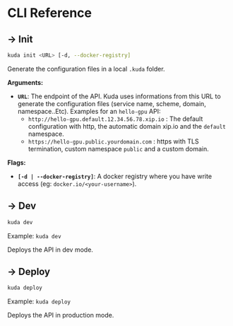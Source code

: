 # CLI Reference

## → Init

```bash
kuda init <URL> [-d, --docker-registry]
```

Generate the configuration files in a local `.kuda` folder.

**Arguments:**
- **`URL`**: The endpoint of the API.
  Kuda uses informations from this URL to generate the configuration files (service name, scheme, domain, namespace..Etc). Examples for an `hello-gpu` API:
    - `http://hello-gpu.default.12.34.56.78.xip.io` : The default configuration with http, the automatic domain xip.io and the `default` namespace.
    - `https://hello-gpu.public.yourdomain.com` : https with TLS termination, custom namespace `public` and a custom domain.


**Flags:**

- **`[-d | --docker-registry]`**: A docker registry where you have write access (eg: `docker.io/<your-username>`).


## → Dev

```bash
kuda dev
```

Example: `kuda dev`

Deploys the API in dev mode.

## → Deploy

```bash
kuda deploy
```

Example: `kuda deploy`

Deploys the API in production mode.